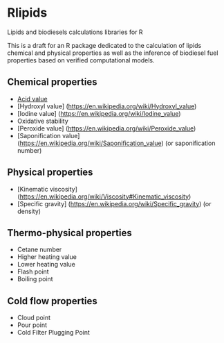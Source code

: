 # Rlipids
Lipids and biodiesels calculations libraries for R

This is a draft for an R package dedicated to the calculation of lipids chemical and physical properties as well as the inference of biodiesel fuel properties based on verified computational models.

## Chemical properties 
* [Acid value](https://en.wikipedia.org/wiki/Acid_value)
* [Hydroxyl value] (https://en.wikipedia.org/wiki/Hydroxyl_value)
* [Iodine value] (https://en.wikipedia.org/wiki/Iodine_value)
* Oxidative stability
* [Peroxide value] (https://en.wikipedia.org/wiki/Peroxide_value)
* [Saponification value] (https://en.wikipedia.org/wiki/Saponification_value) (or saponification number)

## Physical properties
* [Kinematic viscosity] (https://en.wikipedia.org/wiki/Viscosity#Kinematic_viscosity)
* [Specific gravity] (https://en.wikipedia.org/wiki/Specific_gravity) (or density)

## Thermo-physical properties
* Cetane number
* Higher heating value
* Lower heating value
* Flash point
* Boiling point 

## Cold flow properties
* Cloud point
* Pour point
* Cold Filter Plugging Point
